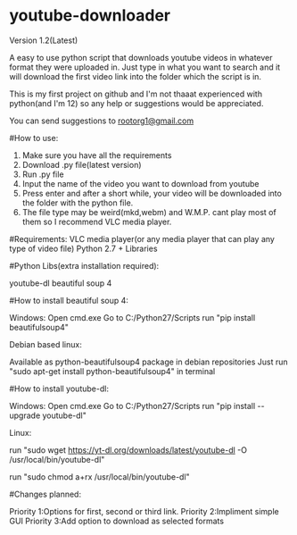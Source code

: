 # youtube-downloader

Version 1.2(Latest)

A easy to use python script that downloads youtube videos in whatever format they were uploaded in. Just type in what you want to search and it will download the first video link into the folder which the script is in.

This is my first project on github and I'm not thaaat experienced with python(and I'm 12) so any help or suggestions would be appreciated.

You can send suggestions to rootorg1@gmail.com

#How to use:

1. Make sure you have all the requirements
2. Download .py file(latest version)
3. Run .py file
4. Input the name of the video you want to download from youtube
5. Press enter and after a short while, your video will be downloaded into the folder with the python file.
6. The file type may be weird(mkd,webm) and W.M.P. cant play most of them so I recommend VLC media player.

#Requirements:
VLC media player(or any media player that can play any type of video file)
Python 2.7 + Libraries


#Python Libs(extra installation required):

youtube-dl
beautiful soup 4

#How to install beautiful soup 4:

Windows:
Open cmd.exe
Go to C:/Python27/Scripts
run "pip install beautifulsoup4"

Debian based linux:

Available as python-beautifulsoup4 package in debian repositories
Just run "sudo apt-get install python-beautifulsoup4" in terminal

#How to install youtube-dl:

Windows:
Open cmd.exe
Go to C:/Python27/Scripts
run "pip install --upgrade youtube-dl"

Linux:

run "sudo wget https://yt-dl.org/downloads/latest/youtube-dl -O /usr/local/bin/youtube-dl"

run "sudo chmod a+rx /usr/local/bin/youtube-dl"

#Changes planned:

Priority 1:Options for first, second or third link.
Priority 2:Impliment simple GUI
Priority 3:Add option to download as selected formats

